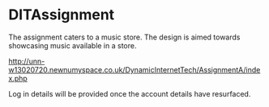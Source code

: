 # DITAssignment
The assignment caters to a music store. The design is aimed towards showcasing music available in a store. 

http://unn-w13020720.newnumyspace.co.uk/DynamicInternetTech/AssignmentA/index.php

Log in details will be provided once the account details have resurfaced.
